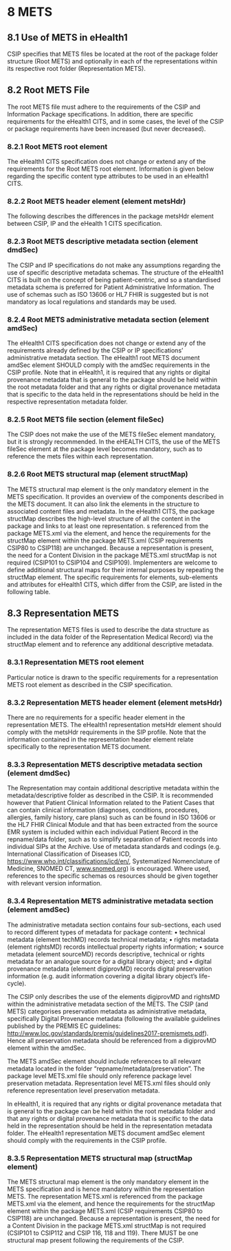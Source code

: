 # 8 METS
<a name="section 8.1"><a/>
## 8.1 Use of METS in eHealth1
CSIP specifies that METS files be located at the root of the package folder structure (Root METS) and optionally in each of the representations within its respective root folder (Representation METS). 
<a name="section 8.2"><a/>
## 8.2 Root METS File
The root METS file must adhere to the requirements of the CSIP and Information Package specifications. In addition, there are specific requirements for the eHealth1 CITS, and in some cases, the level of the CSIP or package requirements have been increased (but never decreased).

### 8.2.1 Root METS root element
The eHealth1 CITS specification does not change or extend any of the requirements for the Root METS root element. Information is given below regarding the specific content type attributes to be used in an eHealth1 CITS.
### 8.2.2 Root METS header element (element metsHdr)
The following describes the differences in the package metsHdr element between CSIP, IP and the eHealth 1 CITS specification.
### 8.2.3 Root METS descriptive metadata section (element dmdSec)
The CSIP and IP specifications do not make any assumptions regarding the use of specific descriptive metadata schemas. The structure of the eHealth1 CITS is built on the concept of being patient-centric, and so a standardised metadata schema is preferred for Patient Administrative Information. The use of schemas such as ISO 13606 or HL7 FHIR is suggested but is not mandatory as local regulations and standards may be used.
### 8.2.4 Root METS administrative metadata section (element amdSec)
The eHealth1 CITS specification does not change or extend any of the requirements already defined by the CSIP or IP specifications’ administrative metadata section. The eHealth1 root METS document amdSec element SHOULD comply with the amdSec requirements in the CSIP profile. Note that in eHealth1, it is required that any rights or digital provenance metadata that is general to the package should be held within the root metadata folder and that any rights or digital provenance metadata that is specific to the data held in the representations should be held in the respective representation metadata folder.
### 8.2.5 Root METS file section (element fileSec)
The CSIP does not make the use of the METS fileSec element mandatory, but it is strongly recommended. In the eHEALTH CITS, the use of the METS fileSec element at the package level becomes mandatory, such as to reference the mets files within each representation.
### 8.2.6 Root METS structural map (element structMap)
The METS structural map element is the only mandatory element in the METS specification. It provides an overview of the components described in the METS document. It can also link the elements in the structure to associated content files and metadata. In the eHealth1 CITS, the package structMap describes the high-level structure of all the content in the package and links to at least one representation. 
s referenced from the package METS.xml via the <mptr> element, and hence the requirements for the structMap element within the package METS.xml (CSIP requirements CSIP80 to CSIP118) are unchanged. Because a representation is present, the need for a Content Division in the package METS.xml structMap is not required (CSIP101 to CSIP104 and CSIP109).
Implementers are welcome to define additional structural maps for their internal purposes by repeating the structMap element. The specific requirements for elements, sub-elements and attributes for eHealth1 CITS, which differ from the CSIP, are listed in the following table. 
<a name="section 8.3"><a/>
## 8.3 Representation METS
The representation METS files is used to describe the data structure as included in the data folder of the Representation  Medical Record) via the structMap element and to reference any additional descriptive metadata.
### 8.3.1 Representation METS root element
Particular notice is drawn to the specific requirements for a representation METS root element as described in the CSIP specification.
### 8.3.2 Representation METS header element (element metsHdr)
There are no requirements for a specific header element in the representation METS. The eHealth1 representation metsHdr element should comply with the metsHdr requirements in the SIP profile.
Note that the information contained in the representation header element relate specifically to the representation METS document.   
### 8.3.3 Representation METS descriptive metadata section (element dmdSec)
The Representation may contain additional descriptive metadata within the metadata/descriptive folder as described in the CSIP. It is recommended however that Patient Clinical Information related to the Patient Cases that can contain clinical information (diagnoses, conditions, procedures, allergies, family history, care plans) such as can be found in ISO 13606 or the HL7 FHIR Clinical Module  and that has been extracted from the source EMR system is included within each individual Patient Record in the repname/data folder, such as to simplify separation of Patient records into individual SIPs at the Archive. Use of metadata standards and codings (e.g. International Classification of Diseases ICD, https://www.who.int/classifications/icd/en/, Systematized Nomenclature of Medicine, SNOMED CT, www.snomed.org) is encouraged. Where used, references to the specific schemas os resources should be given together with relevant version information.
### 8.3.4 Representation METS administrative metadata section (element amdSec)
The administrative metadata section contains four sub-sections, each used to record different types of metadata for package content:
•	technical metadata (element techMD) records technical metadata;
•	rights metadata (element rightsMD) records intellectual property rights information;
•	source metadata (element sourceMD) records descriptive, technical or rights metadata for an analogue source for a digital library object; and
•	digital provenance metadata (element digiprovMD) records digital preservation information (e.g. audit information covering a digital library object’s life-cycle).

The CSIP only describes the use of the elements digiprovMD and rightsMD within the administrative metadata section of the METS.
The CSIP (and METS) categorises preservation metadata as administrative metadata, specifically Digital Provenance metadata (following the available guidelines published by the PREMIS EC guidelines: http://www.loc.gov/standards/premis/guidelines2017-premismets.pdf). Hence all preservation metadata should be referenced from a digiprovMD element within the amdSec.

The METS amdSec element should include references to all relevant metadata located in the folder “repname/metadata/preservation”. The package level METS.xml file should only reference package level preservation metadata. Representation level METS.xml files should only reference representation level preservation metadata.

In eHealth1, it is required that any rights or digital provenance metadata that is general to the package can be held within the root metadata folder and that any rights or digital provenance metadata that is specific to the data held in the representation should be held in the representation metadata folder.
The eHealth1 representation METS document amdSec element should comply with the requirements in the CSIP profile.
### 8.3.5 Representation METS structural map (structMap element)
The METS structural map element is the only mandatory element in the METS specification and is hence mandatory within the representation METS. The representation METS.xml is referenced from the package METS.xml via the <mptr> element, and hence the requirements for the structMap element within the package METS.xml (CSIP requirements CSIP80 to CSIP118) are unchanged. Because a representation is present, the need for a Content Division in the package METS.xml structMap is not required (CSIP101 to CSIP112 and CSIP 116, 118 and 119).
There MUST be one structural map present following the requirements of the CSIP.
